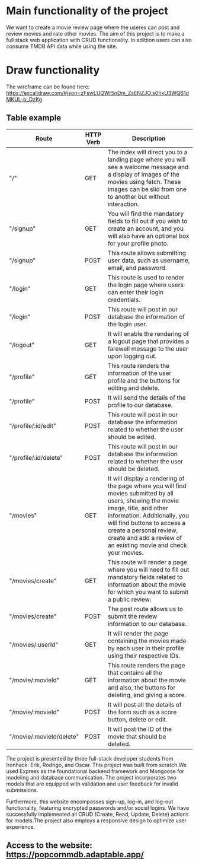 # Main functionality of the project
We want to create a movie review page where the useres can post and review movies and rate other movies. 
The aim of this project is to make a full stack web application with CRUD functionality. In adittion users can also
consume TMDB API data while using the site. 

# Draw functionality

The wireframe can be found here: https://excalidraw.com/#json=zFswLUQWr5nDm_ZsENZJO,s0hxU3WQ61dMKUL-b_DzKg


## Table example


| Route | HTTP Verb | Description |
| --- | --- | --- |
| "/" | GET | The index will direct you to a landing page where you will see a welcome message and a display of images of the movies using fetch. These images can be slid from one to another but without interaction.
| "/signup" | GET | You will find the mandatory fields to fill out if you wish to create an account, and you will also have an optional box for your profile photo.
| "/signup" | POST | This route allows submitting user data, such as username, email, and password.
| "/login"| GET | This route is used to render the login page where users can enter their login credentials.
| "/login" | POST | This route will post in our database the information of the login user.
| "/logout" | GET | It will enable the rendering of a logout page that provides a farewell message to the user upon logging out.
| "/profile" | GET | This route renders the information of the user profile and the buttons for editing and delete.
| "/profile" | POST | It will send the details of the profile to our database.
| "/profile/:id/edit" | POST | This route will post in our database the information related to whether the user should be edited.
| "/profile/:id/delete" | POST | This route will post in our database the information related to whether the user should be deleted.
| "/movies" | GET | It will display a rendering of the page where you will find movies submitted by all users, showing the movie image, title, and other information. Additionally, you will find buttons to access a create a personal review, create and add a review of an existing movie and check your movies.
| "/movies/create" | GET | This route will render a page where you will need to fill out mandatory fields related to information about the movie for which you want to submit a public review. 
| "/movies/create" | POST | The post route allows us to submit the review information to our database.
| "/movies/:userId" | GET | It will render the page containing the movies made by each user in their profile using their respective IDs.
| "/movie/:movieId" | GET | This route renders the page that contains all the information about the movie and also, the buttons for deleting, and giving a score. 
| "/movie/:movieId" | POST | It will post all the details of the form such as a score button, delete or edit.
| "/movie/:movieId/delete" | POST | It will post the ID of the movie that should be deleted.


The project is presented by three full-stack developer students from Ironhack: Erik, Rodrigo, and Oscar. This project was built from scratch.We used Express as the foundational backend framework and Mongoose for modeling and database communication. The project incorporates two models that are equipped with validation and user feedback for invalid submissions.

Furthermore, this website encompasses sign-up, log-in, and log-out functionality, featuring encrypted passwords and/or social logins. We have successfully implemented all CRUD (Create, Read, Update, Delete) actions for models.The project also employs a responsive design to optimize user experience.

## Access to the website: https://popcornmdb.adaptable.app/